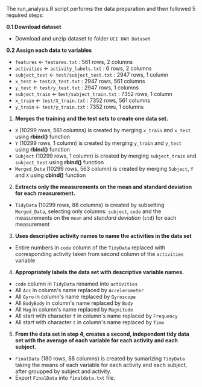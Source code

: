 The run_analysis.R script performs the data preparation and then followed 5 required steps:

**0.1 Download dataset**

-   Download and unzip dataset to folder `UCI HAR Dataset`

**0.2 Assign each data to variables**

-   `features` \<- `features.txt` : 561 rows, 2 columns
-   `activities` \<- `activity_labels.txt` : 6 rows, 2 columns
-   `subject_test` \<- `test/subject_test.txt` : 2947 rows, 1 column
-   `x_test` \<- `test/X_test.txt` : 2947 rows, 561 columns
-   `y_test` \<- `test/y_test.txt` : 2947 rows, 1 columns
-   `subject_train` \<- t`est/subject_train.txt` : 7352 rows, 1 column
-   `x_train` \<- `test/X_train.txt` : 7352 rows, 561 columns
-   `y_train` \<- `test/y_train.txt` : 7352 rows, 1 columns

1.  **Merges the training and the test sets to create one data set.**

-   `X` (10299 rows, 561 columns) is created by merging `x_train` and `x_test` using **rbind()** function
-   `Y` (10299 rows, 1 column) is created by merging `y_train` and `y_test` using **rbind()** function
-   `Subject` (10299 rows, 1 column) is created by merging `subject_train` and `subject_test` using **rbind()** function
-   `Merged_Data` (10299 rows, 563 column) is created by merging `Subject`, `Y` and `X` using **cbind()** function

2.  **Extracts only the measurements on the mean and standard deviation for each measurement.**

-   `TidyData` (10299 rows, 88 columns) is created by subsetting `Merged_Data`, selecting only columns: `subject`, `code` and the measurements on the `mean` and *standard deviation* (`std`) for each measurement

3.  **Uses descriptive activity names to name the activities in the data set**

-   Entire numbers in `code` column of the `TidyData` replaced with corresponding activity taken from second column of the `activities` variable

4.  **Appropriately labels the data set with descriptive variable names.**

-   `code` column in `TidyData` renamed into `activities`
-   All `Acc` in column's name replaced by `Accelerometer`
-   All `Gyro` in column's name replaced by `Gyroscope`
-   All `BodyBody` in column's name replaced by `Body`
-   All `Mag` in column's name replaced by `Magnitude`
-   All start with character `f` in column's name replaced by `Frequency` 
-   All start with character `t` in column's name replaced by `Time`

5.  **From the data set in step 4, creates a second, independent tidy data set with the average of each variable for each activity and each subject.**

-   `FinalData` (180 rows, 88 columns) is created by sumarizing `TidyData` taking the means of each variable for each activity and each subject, after groupped by subject and activity.
-   Export `FinalData` into `finaldata.txt` file.
